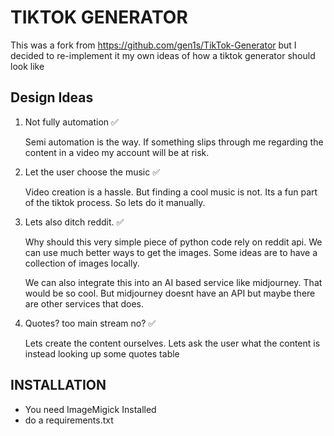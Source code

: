 # TIKTOK GENERATOR

This was a fork from https://github.com/gen1s/TikTok-Generator but I decided to re-implement it my own ideas of how a tiktok generator should look like

## Design Ideas

1. Not fully automation ✅

   Semi automation is the way. If something slips through me regarding the content in a video my account will be at risk.

2. Let the user choose the music ✅

   Video creation is a hassle. But finding a cool music is not. Its a fun part of the tiktok process. So lets do it manually.

3. Lets also ditch reddit. ✅

   Why should this very simple piece of python code rely on reddit api. We can use much better ways to get the images. Some ideas are to have a collection of images locally.

   We can also integrate this into an AI based service like midjourney. That would be so cool. But midjourney doesnt have an API but maybe there are other services that does.

4. Quotes? too main stream no? ✅

   Lets create the content ourselves. Lets ask the user what the content is instead looking up some quotes table

## INSTALLATION

- You need ImageMigick Installed
- do a requirements.txt
